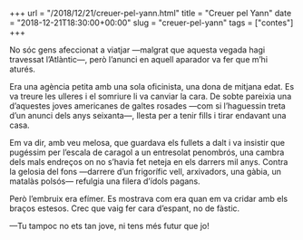 +++
url = "/2018/12/21/creuer-pel-yann.html"
title = "Creuer pel Yann"
date = "2018-12-21T18:30:00+00:00"
slug = "creuer-pel-yann"
tags = ["contes"]
+++

<p>No sóc gens afeccionat a viatjar —malgrat que aquesta vegada hagi travessat l’Atlàntic—, però l’anunci en aquell aparador va fer que m’hi aturés.</p>

<p>Era una agència petita amb una sola oficinista, una dona de mitjana edat. Es va treure les ulleres i el somriure li va canviar la cara. De sobte pareixia una d’aquestes joves americanes de galtes rosades —com si l’haguessin treta d’un anunci dels anys seixanta—, llesta per a tenir fills i tirar endavant una casa.</p>

<p>Em va dir, amb veu melosa, que guardava els fullets a dalt i va insistir que pugéssim per l’escala de caragol a un entresolat penombrós, una cambra dels mals endreços on no s’havia fet neteja en els darrers mil anys. Contra la gelosia del fons —darrere d’un frigorífic vell, arxivadors, una gàbia, un matalàs polsós— refulgia una filera d’ídols pagans.</p>

<p>Però l’embruix era efímer. Es mostrava com era quan em va cridar amb els braços estesos. Crec que vaig fer cara d’espant, no de fàstic.</p>

<p>—Tu tampoc no ets tan jove, ni tens més futur que jo!</p>
